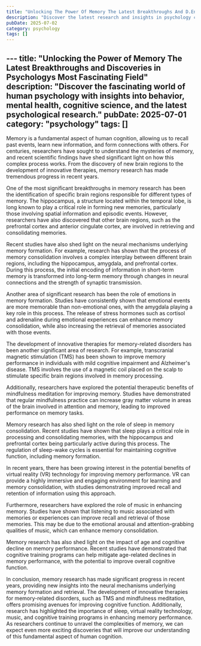 ```yaml
---
title: "Unlocking The Power Of Memory The Latest Breakthroughs And D.En"
description: "Discover the latest research and insights in psychology category on MindVerse Daily."
pubDate: 2025-07-02
category: psychology
tags: []
---
```


﻿---
title: "Unlocking the Power of Memory The Latest Breakthroughs and Discoveries in Psychologys Most Fascinating Field"
description: "Discover the fascinating world of human psychology with insights into behavior, mental health, cognitive science, and the latest psychological research."
pubDate: 2025-07-01
category: "psychology"
tags: []
---

Memory is a fundamental aspect of human cognition, allowing us to recall past events, learn new information, and form connections with others. For centuries, researchers have sought to understand the mysteries of memory, and recent scientific findings have shed significant light on how this complex process works. From the discovery of new brain regions to the development of innovative therapies, memory research has made tremendous progress in recent years.

One of the most significant breakthroughs in memory research has been the identification of specific brain regions responsible for different types of memory. The hippocampus, a structure located within the temporal lobe, is long known to play a critical role in forming new memories, particularly those involving spatial information and episodic events. However, researchers have also discovered that other brain regions, such as the prefrontal cortex and anterior cingulate cortex, are involved in retrieving and consolidating memories.

Recent studies have also shed light on the neural mechanisms underlying memory formation. For example, research has shown that the process of memory consolidation involves a complex interplay between different brain regions, including the hippocampus, amygdala, and prefrontal cortex. During this process, the initial encoding of information in short-term memory is transformed into long-term memory through changes in neural connections and the strength of synaptic transmission.

Another area of significant research has been the role of emotions in memory formation. Studies have consistently shown that emotional events are more memorable than non-emotional ones, with the amygdala playing a key role in this process. The release of stress hormones such as cortisol and adrenaline during emotional experiences can enhance memory consolidation, while also increasing the retrieval of memories associated with those events.

The development of innovative therapies for memory-related disorders has been another significant area of research. For example, transcranial magnetic stimulation (TMS) has been shown to improve memory performance in individuals with mild cognitive impairment and Alzheimer's disease. TMS involves the use of a magnetic coil placed on the scalp to stimulate specific brain regions involved in memory processing.

Additionally, researchers have explored the potential therapeutic benefits of mindfulness meditation for improving memory. Studies have demonstrated that regular mindfulness practice can increase gray matter volume in areas of the brain involved in attention and memory, leading to improved performance on memory tasks.

Memory research has also shed light on the role of sleep in memory consolidation. Recent studies have shown that sleep plays a critical role in processing and consolidating memories, with the hippocampus and prefrontal cortex being particularly active during this process. The regulation of sleep-wake cycles is essential for maintaining cognitive function, including memory formation.

In recent years, there has been growing interest in the potential benefits of virtual reality (VR) technology for improving memory performance. VR can provide a highly immersive and engaging environment for learning and memory consolidation, with studies demonstrating improved recall and retention of information using this approach.

Furthermore, researchers have explored the role of music in enhancing memory. Studies have shown that listening to music associated with memories or experiences can improve recall and retrieval of those memories. This may be due to the emotional arousal and attention-grabbing qualities of music, which can enhance memory consolidation.

Memory research has also shed light on the impact of age and cognitive decline on memory performance. Recent studies have demonstrated that cognitive training programs can help mitigate age-related declines in memory performance, with the potential to improve overall cognitive function.

In conclusion, memory research has made significant progress in recent years, providing new insights into the neural mechanisms underlying memory formation and retrieval. The development of innovative therapies for memory-related disorders, such as TMS and mindfulness meditation, offers promising avenues for improving cognitive function. Additionally, research has highlighted the importance of sleep, virtual reality technology, music, and cognitive training programs in enhancing memory performance. As researchers continue to unravel the complexities of memory, we can expect even more exciting discoveries that will improve our understanding of this fundamental aspect of human cognition.
